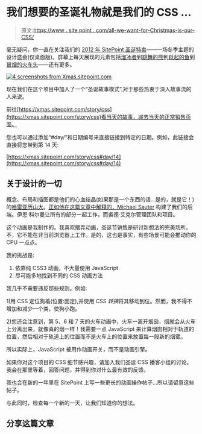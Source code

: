 # 我们想要的圣诞礼物就是我们的 CSS …

> 原文:[https://www . site point . com/all-we-want-for-Christmas-is-our-CSS/](https://www.sitepoint.com/all-we-want-for-christmas-is-our-css/)

毫无疑问，你一直在关注我们的 [2012 年 SitePoint 圣诞特卖](https://xmas.sitepoint.com/)——一场冬季主题的设计盛会(仅桌面版)。屏幕上每天展现的元素包括[溜冰者](https://xmas.sitepoint.com/story/css#day/2)到[跳舞的熊](https://xmas.sitepoint.com/story/css#day/14)到[跃起的鱼](https://xmas.sitepoint.com/story/css#day/11)到[冒烟的火车头](https://xmas.sitepoint.com/story/css#day/9)——还有更多。

[![4 screenshots from Xmas.sitepoint.com](../Images/c3a7dd0bd643d457cc1cbccefc4435a6.png)](https://www.sitepoint.com/wp-content/uploads/2012/12/blog.jpg)

现在我们在这个项目中加入了一个“圣诞故事模式”,对于那些热衷于深入故事流的人来说。

前往[https://xmas.sitepoint.com/story/css](https://xmas.sitepoint.com/story/css)看当天的故事，减去当天的正常销售页面。

您也可以通过添加“#day/”和日期编号来直接链接到特定的日期。例如，此链接会直接将您带到第 14 天:

[https://xmas.sitepoint.com/story/css#day/14](https://xmas.sitepoint.com/story/css#day/14)

## 关于设计的一切

概念、布局和插图都是他们的心血结晶(如果那是一个东西的话…是的，就是它！)的[哈雷亚历山大](https://twitter.com/the_new_harley "Harley Alexander")。[正如他在这篇文章中解释的，Michael Sauter](https://www.sitepoint.com/how-the-xmas-sales-backend-was-built/) 构建了我们的后端。伊恩·科尔曼让所有的部分一起工作，而裘德·艾克尔管理团队和项目。

这个动画是我制作的。我喜欢摆弄动画，圣诞节销售是研讨新想法的完美场所。不，它不能在非当前浏览器上工作。是的，这也是事实，有些场景可能会推动你的 CPU 一点点。

我的挑战是:

1.  依靠纯 CSS3 动画，不大量使用 JavaScript
2.  尽可能多地找到不同的 CSS 动画方法

我几乎不需要违反那些规则。例如:

1)用 CSS 定位狗橇(位置:固定),并使用 *CSS 转换*将其移动到位。然而，我不得不增加和减少一个类，使狗小跑。

2)您还会注意到，第 5、6 和 7 天的火车动画中，火车一离开烟囱，烟就会从火车上分离出来，就像真的烟一样！我需要一点 JavaScript 来计算烟囱相对于轨道的位置，然后相对于轨道上的位置而不是火车上的位置来放置每一股新的烟雾。

所以实际上，JavaScript 被用作动画开关，而不是动画引擎。

如果你对这个项目的 CSS 细节感兴趣，请加入我们圣诞 CSS 播客小组的讨论。我会在那里等着，回答问题，并得到你对什么最有效的反馈。

我也会在新的一年里在 SitePoint 上写一些更长的动画操作帖子…所以请留意这些帖子。

与此同时，检查每一个新的一天，让我们知道你的想法。

## 分享这篇文章